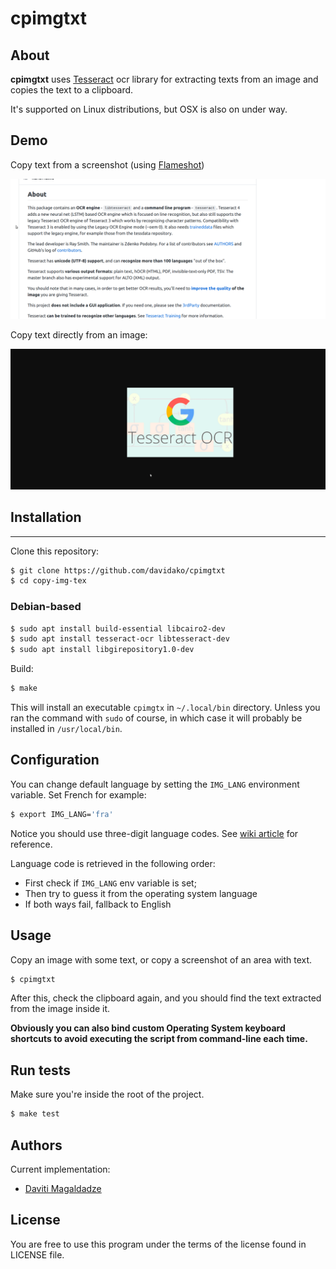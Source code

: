 # cpimgtxt

## About

**cpimgtxt** uses [Tesseract](https://github.com/tesseract-ocr/tesseract) ocr library for extracting texts from an image and copies the text to a clipboard.

It's supported on Linux distributions, but OSX is also on under way.


## Demo

Copy text from a screenshot (using [Flameshot](https://github.com/flameshot-org/flameshot))

![Copying image text demo](demo/screenshot-demo.gif)

Copy text directly from an image:

![Copying image text demo](demo/img-demo.gif)

## Installation

---

Clone this repository:

```bash
$ git clone https://github.com/davidako/cpimgtxt
$ cd copy-img-tex
```

### Debian-based

```bash
$ sudo apt install build-essential libcairo2-dev
$ sudo apt install tesseract-ocr libtesseract-dev
$ sudo apt install libgirepository1.0-dev 
```

Build:
```bash
$ make
```

This will install an executable `cpimgtx` in `~/.local/bin` directory. Unless you ran the command 
with `sudo` of course, in which case it will probably be installed in `/usr/local/bin`.

## Configuration

You can change default language by setting the `IMG_LANG` environment variable. Set French for example:

```bash
$ export IMG_LANG='fra'
```

Notice you should use three-digit language codes. See [wiki article](https://en.wikipedia.org/wiki/List_of_ISO_639-1_codes) for reference.

Language code is retrieved in the following order:

 - First check if `IMG_LANG` env variable is set;
 - Then try to guess it from the operating system language
 - If both ways fail, fallback to English

## Usage

Copy an image with some text, or copy a screenshot of an area with text.

```bash
$ cpimgtxt
```

After this, check the clipboard again, and you should find the text extracted from the image inside it.

**Obviously you can also bind custom Operating System keyboard shortcuts to avoid executing the script from command-line
each time.**

## Run tests

Make sure you're inside the root of the project.

```bash
$ make test
```

## Authors

Current implementation:

* [Daviti Magaldadze](https://github.com/davidako/)

## License

You are free to use this program under the terms of the license found in LICENSE file.
